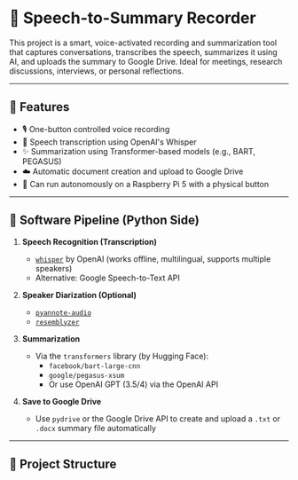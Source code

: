# 🧠 Speech-to-Summary Recorder

This project is a smart, voice-activated recording and summarization tool that captures conversations, transcribes the speech, summarizes it using AI, and uploads the summary to Google Drive. Ideal for meetings, research discussions, interviews, or personal reflections.

---

## 📌 Features

- 🎙️ One-button controlled voice recording
- 🧠 Speech transcription using OpenAI's Whisper
- ✨ Summarization using Transformer-based models (e.g., BART, PEGASUS)
- ☁️ Automatic document creation and upload to Google Drive
- 🍓 Can run autonomously on a Raspberry Pi 5 with a physical button

---

##  🤖  Software Pipeline (Python Side)

1. **Speech Recognition (Transcription)**  
   - [`whisper`](https://github.com/openai/whisper) by OpenAI (works offline, multilingual, supports multiple speakers)  
   - Alternative: Google Speech-to-Text API

2. **Speaker Diarization (Optional)**  
   - [`pyannote-audio`](https://github.com/pyannote/pyannote-audio)  
   - [`resemblyzer`](https://github.com/resemble-ai/Resemblyzer)

3. **Summarization**  
   - Via the `transformers` library (by Hugging Face):  
     - `facebook/bart-large-cnn`  
     - `google/pegasus-xsum`  
     - Or use OpenAI GPT (3.5/4) via the OpenAI API

4. **Save to Google Drive**  
   - Use `pydrive` or the Google Drive API to create and upload a `.txt` or `.docx` summary file automatically

---

## 📁 Project Structure
